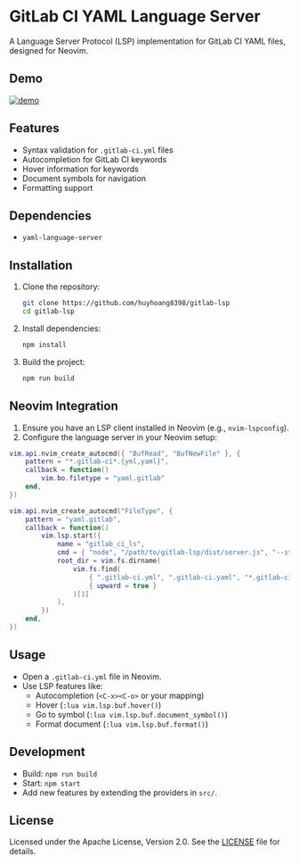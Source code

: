 # GitLab CI YAML Language Server

A Language Server Protocol (LSP) implementation for GitLab CI YAML files, designed for Neovim.

## Demo

[![demo](https://asciinema.org/a/718963.svg)](https://asciinema.org/a/718963)

## Features
- Syntax validation for `.gitlab-ci.yml` files
- Autocompletion for GitLab CI keywords
- Hover information for keywords
- Document symbols for navigation
- Formatting support

## Dependencies
- `yaml-language-server`

## Installation
1. Clone the repository:
   ```bash
   git clone https://github.com/huyhoang8398/gitlab-lsp
   cd gitlab-lsp
   ```
2. Install dependencies:
   ```bash
   npm install
   ```
3. Build the project:
   ```bash
   npm run build
   ```

## Neovim Integration
1. Ensure you have an LSP client installed in Neovim (e.g., `nvim-lspconfig`).
2. Configure the language server in your Neovim setup:
```lua
vim.api.nvim_create_autocmd({ "BufRead", "BufNewFile" }, {
	pattern = "*.gitlab-ci*.{yml,yaml}",
	callback = function()
		vim.bo.filetype = "yaml.gitlab"
	end,
})

vim.api.nvim_create_autocmd("FileType", {
	pattern = "yaml.gitlab",
	callback = function()
		vim.lsp.start({
			name = "gitlab_ci_ls",
			cmd = { "node", "/path/to/gitlab-lsp/dist/server.js", "--stdio" },
			root_dir = vim.fs.dirname(
				vim.fs.find(
					{ ".gitlab-ci.yml", ".gitlab-ci.yaml", "*.gitlab-ci*.yml", "*.gitlab-ci*.yaml" },
					{ upward = true }
				)[1]
			),
		})
	end,
})
```

## Usage
- Open a `.gitlab-ci.yml` file in Neovim.
- Use LSP features like:
  - Autocompletion (`<C-x><C-o>` or your mapping)
  - Hover (`:lua vim.lsp.buf.hover()`)
  - Go to symbol (`:lua vim.lsp.buf.document_symbol()`)
  - Format document (`:lua vim.lsp.buf.format()`)

## Development
- Build: `npm run build`
- Start: `npm start`
- Add new features by extending the providers in `src/`.

## License
Licensed under the Apache License, Version 2.0. See the [LICENSE](./LICENSE) file for details.
